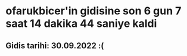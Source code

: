 # ofarukbicer'in gidisine son 6 gun 7 saat 14 dakika 44 saniye kaldi

## Gidis tarihi: 30.09.2022 :(